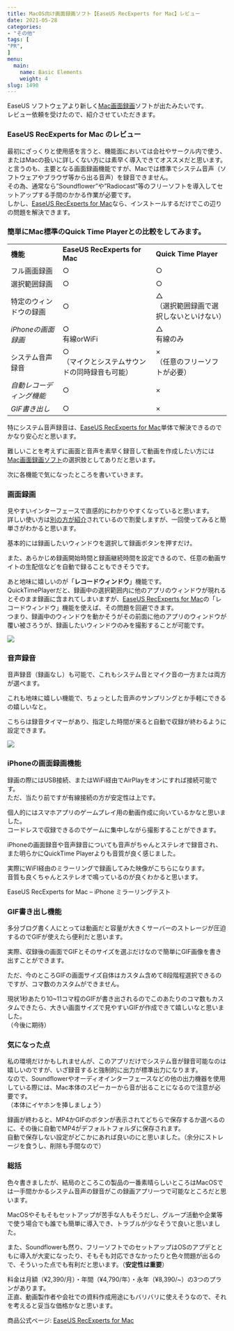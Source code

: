 ```yaml
---
title: MacOS向け画面録画ソフト【EaseUS RecExperts for Mac】レビュー
date: 2021-05-28
categories:
- "その他"
tags: [
"PR",
]
menu:
  main:
    name: Basic Elements
    weight: 4
slug: 1490
---
```

EaseUS ソフトウェアより新しく[Mac画面録画](https://jp.easeus.com/screen-recording-tips/mac-screen-recorder.html)ソフトが出たみたいです。  
レビュー依頼を受けたので、紹介させていただきます。

### EaseUS RecExperts for Mac のレビュー

最初にざっくりと使用感を言うと、機能面においては会社やサークル内で使う、またはMacの扱いに詳しくない方には素早く導入できてオススメだと思います。  
と言うのも、主要となる画面録画機能ですが、Macでは標準でシステム音声（ソフトウェアやブラウザ等から出る音声）を録音できません。  
その為、通常なら”Soundflower”や”Radiocast”等のフリーソフトを導入してセットアップする手間のかかる作業が必要です。  
しかし、[EaseUS RecExperts for Mac](https://jp.easeus.com/screen-recorder/rec-experts-mac.html)なら、インストールするだけでこの辺りの問題を解決できます。

### 簡単にMac標準のQuick Time Playerとの比較をしてみます。

<table><tbody><tr><td class="has-text-align-center" data-align="center"><strong>機能</strong></td><td class="has-text-align-center" data-align="center"><strong>EaseUS RecExperts for Mac</strong></td><td class="has-text-align-center" data-align="center"><strong>Quick Time Player</strong></td></tr><tr><td class="has-text-align-center" data-align="center">フル画面録画</td><td class="has-text-align-center" data-align="center">○</td><td class="has-text-align-center" data-align="center">○</td></tr><tr><td class="has-text-align-center" data-align="center">選択範囲録画</td><td class="has-text-align-center" data-align="center">○</td><td class="has-text-align-center" data-align="center">○</td></tr><tr><td class="has-text-align-center" data-align="center">特定のウィンドウの録画</td><td class="has-text-align-center" data-align="center">○</td><td class="has-text-align-center" data-align="center">△<br>（選択範囲録画で選択しないといけない）</td></tr><tr><td class="has-text-align-center" data-align="center"><em>iPhoneの画面録画</em></td><td class="has-text-align-center" data-align="center">○<br>有線orWiFi</td><td class="has-text-align-center" data-align="center">△<br>有線のみ</td></tr><tr><td class="has-text-align-center" data-align="center">システム音声録音</td><td class="has-text-align-center" data-align="center">○<br>（マイクとシステムサウンドの同時録音も可能）</td><td class="has-text-align-center" data-align="center">×<br>（任意のフリーソフトが必要）</td></tr><tr><td class="has-text-align-center" data-align="center"><em>自動レコーディング機能</em></td><td class="has-text-align-center" data-align="center">○</td><td class="has-text-align-center" data-align="center">×</td></tr><tr><td class="has-text-align-center" data-align="center"><em>GIF書き出し</em></td><td class="has-text-align-center" data-align="center">○</td><td class="has-text-align-center" data-align="center">×</td></tr></tbody></table>

特にシステム音声録音は、[EaseUS RecExperts for Mac](https://jp.easeus.com/screen-recorder/rec-experts-mac.html)単体で解決できるのでかなり安心だと思います。

難しいことを考えずに画面と音声を素早く録音して動画を作成したい方には[Mac画面録画ソフト](https://jp.easeus.com/screen-recorder/rec-experts-mac.html)の選択肢としてありだと思います。

次に各機能で気になったところを書いていきます。

### 画面録画

見やすいインターフェースで直感的にわかりやすくなっていると思います。  
詳しい使い方は[別の方が紹介](https://jisuijisan.com/recexperts/)されているので割愛しますが、一回使ってみると簡単さがわかると思います。

基本的には録画したいウィンドウを選択して録画ボタンを押すだけ。

また、あらかじめ録画開始時間と録画継続時間を設定できるので、任意の動画サイトの生配信などを自動で録ることもできそうです。

あと地味に嬉しいのが「**レコードウィンドウ**」機能です。  
QuickTimePlayerだと、録画中の選択範囲内に他のアプリのウィンドウが現れるとそのまま録画に含まれてしまいますが、[EaseUS RecExperts for Mac](https://jp.easeus.com/screen-recorder/rec-experts-mac.html)の「レコードウィンドウ」機能を使えば、その問題を回避できます。  
つまり、録画中のウィンドウを動かそうがその前面に他のアプリのウィンドウが覆い被さろうが、録画したいウィンドウのみを撮影することが可能です。

![](https://lh3.googleusercontent.com/pw/ACtC-3cEbiA-CkUzT-zrplFvJeyI0ICsPuKlZUuuW0PAEPP1jhDULXwQ7s-lW3TyXJNPn6-Y0rZjeMgFvyhen_4ITCpGzMB0QLTdM0TfF3eNW0apMQQnEtlFrzygJ3RA0CH7cS6TYLLpdXP_kfAdYae3B67j=w841-h273-no)

### 音声録音

音声録音（録画なし）も可能で、これもシステム音とマイク音の一方または両方が選べます。

これも地味に嬉しい機能で、ちょっとした音声のサンプリングとか手軽にできるの嬉しいなと。

こちらは録音タイマーがあり、指定した時間が来ると自動で収録が終わるように設定できます。

![](https://lh3.googleusercontent.com/pw/ACtC-3c7OOYId3Uu7SDUBEy0iyNO1UCY75egU8RM2jIGmtkBEXbYEuFArAPBeh73fxH3XUeq9eMOaqv1K6Po4Pfk5BE2talcwAP3DVL0KmSlZeb63lyLzYOb1Y_I6fp-YFf1Q5qThI-tbjRQPNCAOzQO1fhd=w841-h264-no)

### iPhoneの画面録画機能

録画の際にはUSB接続、またはWiFi経由でAirPlayをオンにすれば接続可能です。  
ただ、当たり前ですが有線接続の方が安定性は上です。

個人的にはスマホアプリのゲームプレイ用の動画作成に向いているかなと思いました。  
コードレスで収録できるのでゲームに集中しながら撮影することができます。

iPhoneの画面録音や音声録音についても音声がちゃんとステレオで録音され、また明らかにQuickTime Playerよりも音質が良く感じました。

実際にWiFI経由のミラーリングで録画してみた映像がこちらになります。  
音質も良くちゃんとステレオで鳴っているのが良くわかると思います。

EaseUS RecExperts for Mac – iPhone ミラーリングテスト

### GIF書き出し機能

多分ブログ書く人にとっては動画だと容量が大きくサーバーのストレージが圧迫するのでGIFが使えたら便利だと思います。

実際、収録後の画面でGIFとそのサイズを選ぶだけなので簡単にGIF画像を書き出すことができます。

ただ、今のところGIFの画面サイズ自体はカスタム含めて8段階程選択できるのですが、コマ数のカスタムができません。

現状1秒あたり10~11コマ程のGIFが書き出されるのでこのあたりのコマ数もカスタムできたら、大きい画面サイズで見やすいGIFが作成できて嬉しいなと思いました。  
（今後に期待）

### **気になった点**

私の環境だけかもしれませんが、このアプリだけでシステム音が録音可能なのは嬉しいのですが、いざ録音すると強制的に出力が標準出力になります。  
なので、Soundflowerやオーディオインターフェースなどの他の出力機器を使用している際には、Mac本体のスピーカーから音が出ることになるので注意が必要です。  
（本体にイヤホンを挿しましょう）

録画が終わると、MP4かGIFのボタンが表示されてどちらで保存するか選べるのに、その後に自動でMP4がデフォルトフォルダに保存されます。  
自動で保存しない設定がどこかにあれば良いのにと思いました。（余分にストレージを食うし、削除も手間なので）

### 総括

色々書きましたが、結局のところこの製品の一番素晴らしいところはMacOSでは一手間かかるシステム音声の録音がこの録画アプリ一つで可能なところだと思います。

MacOSやそもそもセットアップが苦手な人もそうだし、グループ活動や企業等で使う場合でも誰でも簡単に導入でき、トラブルが少なそうで良いと思いました。

また、Soundflowerも然り、フリーソフトでのセットアップはOSのアプデとともに導入が大変になったり、そもそも対応できなかったりと色々問題が出るので、そういった点でも有利だと思います。（**安定性は重要**）

料金は月額（¥2,390/月）・年間（¥4,790/年）・永年（¥8,390/~）の3つのプランがあります。  
正直、動画製作者や会社での資料作成用途にもバリバリに使えそうなので、それを考えると妥当な価格かなと思います。

商品公式ページ: [EaseUS RecExperts for Mac](https://jp.easeus.com/screen-recorder/rec-experts-mac.html)
